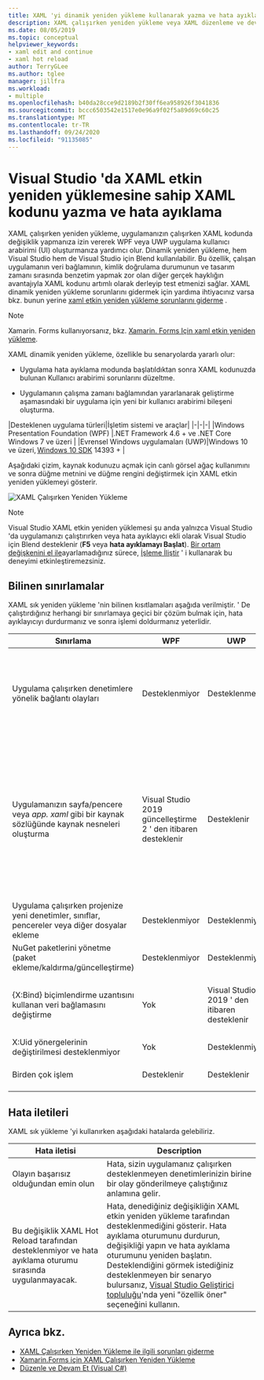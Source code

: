 ```yaml
---
title: XAML 'yi dinamik yeniden yükleme kullanarak yazma ve hata ayıklama
description: XAML çalışırken yeniden yükleme veya XAML düzenleme ve devam etme, uygulamaları çalıştırırken XAML kodunuzda değişiklik yapmanıza olanak sağlar
ms.date: 08/05/2019
ms.topic: conceptual
helpviewer_keywords:
- xaml edit and continue
- xaml hot reload
author: TerryGLee
ms.author: tglee
manager: jillfra
ms.workload:
- multiple
ms.openlocfilehash: b40da28cce9d2189b2f30ff6ea958926f3041836
ms.sourcegitcommit: bccc6503542e1517e0e96a9f02f5a89d69c60c25
ms.translationtype: MT
ms.contentlocale: tr-TR
ms.lasthandoff: 09/24/2020
ms.locfileid: "91135085"
---
```

# <a name="write-and-debug-running-xaml-code-with-xaml-hot-reload-in-visual-studio"></a>Visual Studio 'da XAML etkin yeniden yüklemesine sahip XAML kodunu yazma ve hata ayıklama

XAML çalışırken yeniden yükleme, uygulamanızın çalışırken XAML kodunda değişiklik yapmanıza izin vererek WPF veya UWP uygulama kullanıcı arabirimi (UI) oluşturmanıza yardımcı olur. Dinamik yeniden yükleme, hem Visual Studio hem de Visual Studio için Blend kullanılabilir. Bu özellik, çalışan uygulamanın veri bağlamının, kimlik doğrulama durumunun ve tasarım zamanı sırasında benzetim yapmak zor olan diğer gerçek hayklığın avantajıyla XAML kodunu artımlı olarak derleyip test etmenizi sağlar. XAML dinamik yeniden yükleme sorunlarını gidermek için yardıma ihtiyacınız varsa bkz. bunun yerine [xaml etkin yeniden yükleme sorunlarını giderme](xaml-hot-reload-troubleshooting.md) .

> [!NOTE]
> Xamarin. Forms kullanıyorsanız, bkz. [Xamarin. Forms Için xaml etkin yeniden yükleme](/xamarin/xamarin-forms/xaml/hot-reload).

XAML dinamik yeniden yükleme, özellikle bu senaryolarda yararlı olur:

* Uygulama hata ayıklama modunda başlatıldıktan sonra XAML kodunuzda bulunan Kullanıcı arabirimi sorunlarını düzeltme.

* Uygulamanın çalışma zamanı bağlamından yararlanarak geliştirme aşamasındaki bir uygulama için yeni bir kullanıcı arabirimi bileşeni oluşturma.

|Desteklenen uygulama türleri|İşletim sistemi ve araçlar|
|-|-|-|
|Windows Presentation Foundation (WPF) |.NET Framework 4.6 + ve .NET Core</br>Windows 7 ve üzeri |
|Evrensel Windows uygulamaları (UWP)|Windows 10 ve üzeri, [Windows 10 SDK](https://developer.microsoft.com/windows/downloads/windows-10-sdk) 14393 + |

Aşağıdaki çizim, kaynak kodunuzu açmak için canlı görsel ağaç kullanımını ve sonra düğme metnini ve düğme rengini değiştirmek için XAML etkin yeniden yüklemeyi gösterir.

![XAML Çalışırken Yeniden Yükleme](../debugger/media/xaml-hot-reload-using.gif)

> [!NOTE]
> Visual Studio XAML etkin yeniden yüklemesi şu anda yalnızca Visual Studio 'da uygulamanızı çalıştırırken veya hata ayıklayıcı ekli olarak Visual Studio için Blend desteklenir (**F5** veya **hata ayıklamayı Başlat**). [Bir ortam değişkenini el ile](xaml-hot-reload-troubleshooting.md#verify-that-you-use-start-debugging-rather-than-attach-to-process)ayarlamadığınız sürece, [İşleme İliştir](../debugger/attach-to-running-processes-with-the-visual-studio-debugger.md) ' i kullanarak bu deneyimi etkinleştiremezsiniz.

## <a name="known-limitations"></a>Bilinen sınırlamalar

XAML sık yeniden yükleme 'nin bilinen kısıtlamaları aşağıda verilmiştir. ' De çalıştırdığınız herhangi bir sınırlamaya geçici bir çözüm bulmak için, hata ayıklayıcıyı durdurmanız ve sonra işlemi doldurmanız yeterlidir.

|Sınırlama|WPF|UWP|Notlar|
|-|-|-|-|
|Uygulama çalışırken denetimlere yönelik bağlantı olayları|Desteklenmiyor|Desteklenmez|Bkz. hata: *olayın başarısız olduğundan emin olun*. WPF 'de, var olan bir olay işleyicisine başvurabilirsiniz. UWP uygulamalarında, var olan bir olay işleyicisine başvurulması desteklenmez.|
|Uygulamanızın sayfa/pencere veya *app. xaml* gibi bir kaynak sözlüğünde kaynak nesneleri oluşturma|Visual Studio 2019 güncelleştirme 2 ' den itibaren desteklenir|Desteklenir|Örnek: `SolidColorBrush` olarak kullanmak için bir kaynak sözlüğüne ekleme `StaticResource` .</br>Note: statik kaynaklar, stil dönüştürücüler ve bir kaynak sözlüğüne yazılan diğer öğeler XAML etkin yeniden yükleme kullanılırken uygulanabilir/kullanılabilir. Yalnızca kaynağın oluşturulması desteklenmez.</br> Kaynak sözlüğü Özelliği değiştiriliyor `Source` .|
|Uygulama çalışırken projenize yeni denetimler, sınıflar, pencereler veya diğer dosyalar ekleme|Desteklenmiyor|Desteklenmiyor|Hiçbiri|
|NuGet paketlerini yönetme (paket ekleme/kaldırma/güncelleştirme)|Desteklenmiyor|Desteklenmiyor|Hiçbiri|
|{X:Bind} biçimlendirme uzantısını kullanan veri bağlamasını değiştirme|Yok|Visual Studio 2019 ' den itibaren desteklenir|Bu, Windows 10 sürüm 1809 (derleme 10.0.17763) gerektirir. Visual Studio 2017 veya önceki sürümlerde desteklenmez.|
|X:Uid yönergelerinin değiştirilmesi desteklenmiyor|Yok|Desteklenmiyor|Hiçbiri|
|Birden çok işlem | Desteklenir | Desteklenir | Visual Studio 2019 [sürüm 16,6](/visualstudio/releases/2019/release-notes-v16.6) ve üzeri sürümlerde desteklenir |

## <a name="error-messages"></a>Hata iletileri

XAML sık yükleme 'yi kullanırken aşağıdaki hatalarda gelebiliriz.

|Hata iletisi|Description|
|-|-|
|Olayın başarısız olduğundan emin olun|Hata, sizin uygulamanız çalışırken desteklenmeyen denetimlerinizin birine bir olay gönderilmeye çalıştığınız anlamına gelir.|
|Bu değişiklik XAML Hot Reload tarafından desteklenmiyor ve hata ayıklama oturumu sırasında uygulanmayacak.|Hata, denediğiniz değişikliğin XAML etkin yeniden yükleme tarafından desteklenmediğini gösterir. Hata ayıklama oturumunu durdurun, değişikliği yapın ve hata ayıklama oturumunu yeniden başlatın. Desteklendiğini görmek istediğiniz desteklenmeyen bir senaryo bulursanız, [Visual Studio Geliştirici topluluğu](https://developercommunity.visualstudio.com/spaces/8/index.html)'nda yeni "özellik öner" seçeneğini kullanın. |

## <a name="see-also"></a>Ayrıca bkz.

* [XAML Çalışırken Yeniden Yükleme ile ilgili sorunları giderme](xaml-hot-reload-troubleshooting.md)
* [Xamarin.Forms için XAML Çalışırken Yeniden Yükleme](/xamarin/xamarin-forms/xaml/hot-reload)
* [Düzenle ve Devam Et (Visual C#)](../debugger/edit-and-continue-visual-csharp.md)

